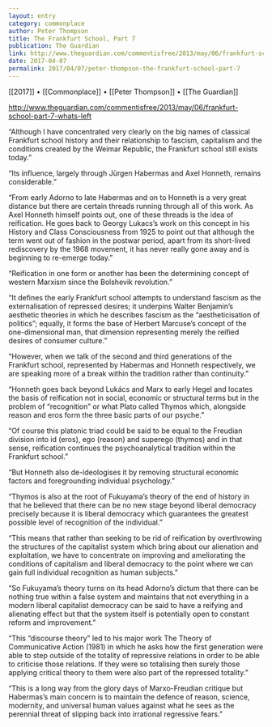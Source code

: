 ```yaml
---
layout: entry
category: commonplace
author: Peter Thompson
title: The Frankfurt School, Part 7
publication: The Guardian
link: http://www.theguardian.com/commentisfree/2013/may/06/frankfurt-school-part-7-whats-left
date: 2017-04-07
permalink: 2017/04/07/peter-thompson-the-frankfurt-school-part-7
---
```


[[2017]] • [[Commonplace]] • [[Peter Thompson]] • [[The Guardian]] 

http://www.theguardian.com/commentisfree/2013/may/06/frankfurt-school-part-7-whats-left

“Although I have concentrated very clearly on the big names of classical Frankfurt school history and their relationship to fascism, capitalism and the conditions created by the Weimar Republic, the Frankfurt school still exists today.”

“Its influence, largely through Jürgen Habermas and Axel Honneth, remains considerable.”

“From early Adorno to late Habermas and on to Honneth is a very great distance but there are certain threads running through all of this work. As Axel Honneth himself points out, one of these threads is the idea of reification. He goes back to Georgy Lukacs’s work on this concept in his History and Class Consciousness from 1925 to point out that although the term went out of fashion in the postwar period, apart from its short-lived rediscovery by the 1968 movement, it has never really gone away and is beginning to re-emerge today.”

“Reification in one form or another has been the determining concept of western Marxism since the Bolshevik revolution.”

“It defines the early Frankfurt school attempts to understand fascism as the externalisation of repressed desires; it underpins Walter Benjamin’s aesthetic theories in which he describes fascism as the “aestheticisation of politics”; equally, it forms the base of Herbert Marcuse’s concept of the one-dimensional man, that dimension representing merely the reified desires of consumer culture.”

“However, when we talk of the second and third generations of the Frankfurt school, represented by Habermas and Honneth respectively, we are speaking more of a break within the tradition rather than continuity.”

“Honneth goes back beyond Lukács and Marx to early Hegel and locates the basis of reification not in social, economic or structural terms but in the problem of “recognition” or what Plato called Thymos which, alongside reason and eros form the three basic parts of our psyche.”

“Of course this platonic triad could be said to be equal to the Freudian division into id (eros), ego (reason) and superego (thymos) and in that sense, reification continues the psychoanalytical tradition within the Frankfurt school.”

“But Honneth also de-ideologises it by removing structural economic factors and foregrounding individual psychology.”

“Thymos is also at the root of Fukuyama’s theory of the end of history in that he believed that there can be no new stage beyond liberal democracy precisely because it is liberal democracy which guarantees the greatest possible level of recognition of the individual.”

“This means that rather than seeking to be rid of reification by overthrowing the structures of the capitalist system which bring about our alienation and exploitation, we have to concentrate on improving and ameliorating the conditions of capitalism and liberal democracy to the point where we can gain full individual recognition as human subjects.”

“So Fukuyama’s theory turns on its head Adorno’s dictum that there can be nothing true within a false system and maintains that not everything in a modern liberal capitalist democracy can be said to have a reifying and alienating effect but that the system itself is potentially open to constant reform and improvement.”

“This “discourse theory” led to his major work The Theory of Communicative Action (1981) in which he asks how the first generation were able to step outside of the totality of repressive relations in order to be able to criticise those relations. If they were so totalising then surely those applying critical theory to them were also part of the repressed totality.”

“This is a long way from the glory days of Marxo-Freudian critique but Habermas’s main concern is to maintain the defence of reason, science, modernity, and universal human values against what he sees as the perennial threat of slipping back into irrational regressive fears.”

